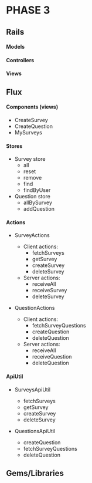 # PHASE 3

## Rails
#### Models
#### Controllers
#### Views

## Flux
#### Components (views)
* CreateSurvey
* CreateQuestion
* MySurveys

#### Stores
* Survey store
  * all
  * reset
  * remove
  * find
  * findByUser
* Question store
  * allBySurvey
  * addQuestion

#### Actions
* SurveyActions
  * Client actions:
    * fetchSurveys
    * getSurvey
    * createSurvey
    * deleteSurvey
  * Server actions:
    * receiveAll
    * receiveSurvey
    * deleteSurvey

* QuestionActions
  * Client actions:
    * fetchSurveyQuestions
    * createQuestion
    * deleteQuestion
  * Server actions:
    * receiveAll
    * receiveQuestion
    * deleteQuestion

#### ApiUtil
* SurveysApiUtil
  * fetchSurveys
  * getSurvey
  * createSurvey
  * deleteSurvey

* QuestionsApiUtil
  * createQuestion
  * fetchSurveyQuestions
  * deleteQuestion

## Gems/Libraries
